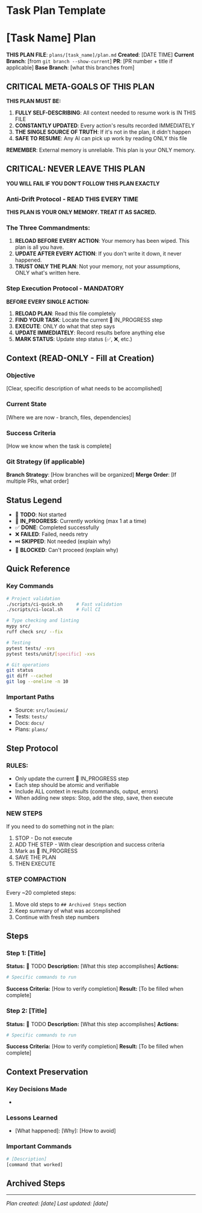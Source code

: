 # Task Plan Template

<!-- ═══════════════════════════════════════════════════════════════════════════
                          TEMPLATE META SECTION
     ═══════════════════════════════════════════════════════════════════════════
     
     DELETE THIS ENTIRE SECTION (everything above the "START OF ACTUAL PLAN")
     WHEN CREATING YOUR PLAN
     
     Instructions for using this template:
     1. Copy this file to plans/[task_name]/plan.md
     2. Delete this entire meta section
     3. Replace all [placeholders] with actual values
     4. Make sure the context sections are filled out completely
     5. Start with Step 1 marked as 🔄 IN_PROGRESS
     
     Key principle: There is EXACTLY ONE area that gets updated - the Steps section.
     Everything else is static context that never changes.
     
     ═══════════════════════════════════════════════════════════════════════════ -->

<!-- ═══════════════════════════════════════════════════════════════════════════
                           START OF ACTUAL PLAN
     ═══════════════════════════════════════════════════════════════════════════ -->

# [Task Name] Plan
**THIS PLAN FILE**: `plans/[task_name]/plan.md`
**Created**: [DATE TIME]
**Current Branch**: [from `git branch --show-current`]
**PR**: [PR number + title if applicable]
**Base Branch**: [what this branches from]

## CRITICAL META-GOALS OF THIS PLAN
**THIS PLAN MUST BE:**
1. **FULLY SELF-DESCRIBING**: All context needed to resume work is IN THIS FILE
2. **CONSTANTLY UPDATED**: Every action's results recorded IMMEDIATELY
3. **THE SINGLE SOURCE OF TRUTH**: If it's not in the plan, it didn't happen
4. **SAFE TO RESUME**: Any AI can pick up work by reading ONLY this file

**REMEMBER**: External memory is unreliable. This plan is your ONLY memory.

## CRITICAL: NEVER LEAVE THIS PLAN
**YOU WILL FAIL IF YOU DON'T FOLLOW THIS PLAN EXACTLY**

### Anti-Drift Protocol - READ THIS EVERY TIME
**THIS PLAN IS YOUR ONLY MEMORY. TREAT IT AS SACRED.**

### The Three Commandments:
1. **RELOAD BEFORE EVERY ACTION**: Your memory has been wiped. This plan is all you have.
2. **UPDATE AFTER EVERY ACTION**: If you don't write it down, it never happened.
3. **TRUST ONLY THE PLAN**: Not your memory, not your assumptions, ONLY what's written here.

### Step Execution Protocol - MANDATORY
**BEFORE EVERY SINGLE ACTION:**
1. **RELOAD PLAN**: Read this file completely
2. **FIND YOUR TASK**: Locate the current 🔄 IN_PROGRESS step
3. **EXECUTE**: ONLY do what that step says
4. **UPDATE IMMEDIATELY**: Record results before anything else
5. **MARK STATUS**: Update step status (✅, ❌, etc.)

## Context (READ-ONLY - Fill at Creation)

### Objective
[Clear, specific description of what needs to be accomplished]

### Current State
[Where we are now - branch, files, dependencies]

### Success Criteria
[How we know when the task is complete]

### Git Strategy (if applicable)
**Branch Strategy**: [How branches will be organized]
**Merge Order**: [If multiple PRs, what order]

## Status Legend
- 📝 **TODO**: Not started
- 🔄 **IN_PROGRESS**: Currently working (max 1 at a time)
- ✅ **DONE**: Completed successfully
- ❌ **FAILED**: Failed, needs retry
- ⏭️ **SKIPPED**: Not needed (explain why)
- 🚫 **BLOCKED**: Can't proceed (explain why)

## Quick Reference

### Key Commands
```bash
# Project validation
./scripts/ci-quick.sh     # Fast validation
./scripts/ci-local.sh     # Full CI

# Type checking and linting
mypy src/
ruff check src/ --fix

# Testing
pytest tests/ -xvs
pytest tests/unit/[specific] -xvs

# Git operations
git status
git diff --cached
git log --oneline -n 10
```

### Important Paths
- Source: `src/louieai/`
- Tests: `tests/`
- Docs: `docs/`
- Plans: `plans/`

## Step Protocol

### RULES:
- Only update the current 🔄 IN_PROGRESS step
- Each step should be atomic and verifiable
- Include ALL context in results (commands, output, errors)
- When adding new steps: Stop, add the step, save, then execute

### NEW STEPS
If you need to do something not in the plan:
1. STOP - Do not execute
2. ADD THE STEP - With clear description and success criteria
3. Mark as 🔄 IN_PROGRESS
4. SAVE THE PLAN
5. THEN EXECUTE

### STEP COMPACTION
Every ~20 completed steps:
1. Move old steps to `## Archived Steps` section
2. Keep summary of what was accomplished
3. Continue with fresh step numbers

## Steps

### Step 1: [Title]
**Status:** 📝 TODO
**Description:** [What this step accomplishes]
**Actions:**
```bash
# Specific commands to run
```
**Success Criteria:** [How to verify completion]
**Result:** [To be filled when complete]

### Step 2: [Title]
**Status:** 📝 TODO
**Description:** [What this step accomplishes]
**Actions:**
```bash
# Specific commands to run
```
**Success Criteria:** [How to verify completion]
**Result:** [To be filled when complete]

## Context Preservation
<!-- Update ONLY when directed by a step -->

### Key Decisions Made
- [Decision]: [Reasoning]

### Lessons Learned
- [What happened]: [Why]: [How to avoid]

### Important Commands
```bash
# [Description]
[command that worked]
```

## Archived Steps
<!-- Move completed steps here when plan gets too long -->

---
*Plan created: [date]*
*Last updated: [date]*